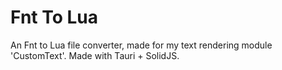 # Fnt To Lua

An Fnt to Lua file converter, made for my text rendering module 'CustomText'. Made with Tauri + SolidJS.
